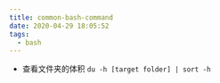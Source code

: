 ```yaml
---
title: common-bash-command
date: 2020-04-29 18:05:52
tags:
  - bash
---
```


* 查看文件夹的体积
    `du -h [target folder] | sort -h`